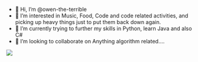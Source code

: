 - 👋 Hi, I’m @owen-the-terrible
- 👀 I’m interested in Music, Food, Code and code related activities, and picking up heavy things just to put them back down again.
- 🌱 I’m currently trying to further my skills in Python, learn Java and also C#
- 💞️ I’m looking to collaborate on Anything algorithm related....



![](https://github-profile-summary-cards.vercel.app/api/cards/profile-details?username=owen-the-terrible&theme=github_dark)
<!---
owen-the-terrible/owen-the-terrible is a ✨ special ✨ repository because its `README.md` (this file) appears on your GitHub profile.
You can click the Preview link to take a look at your changes.
--->
